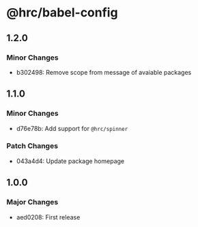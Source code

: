 # @hrc/babel-config

## 1.2.0

### Minor Changes

- b302498: Remove scope from message of avaiable packages

## 1.1.0

### Minor Changes

- d76e78b: Add support for `@hrc/spinner`

### Patch Changes

- 043a4d4: Update package homepage

## 1.0.0

### Major Changes

- aed0208: First release
